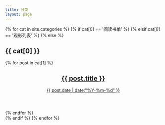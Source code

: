 ```yaml
---
title: 分类
layout: page
---
```



{% for cat in site.categories %}
{% if cat[0] == '阅读书单' %}
{% elsif cat[0] == '观影列表' %}
{% else %}
<h2 class="archive-title">{{ cat[0] }}</h2>
<div class="archive">
{% for post in cat[1] %}
<article class="post">
<div class="post-content">
<header>
<h1 class="title">
<a href="{{ post.url }}">{{ post.title }}</a>
</h1>
<time datetime="{{ post.date | date:"%Y-%m-%d" }}">
<a href="{{ post.url }}">{{ post.date | date:"%Y-%m-%d" }}</a>
</time>
</header>
</div>
</article>
{% endfor %}
</div>
{% endif %}
{% endfor %}

